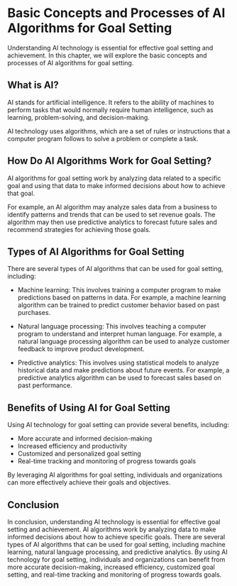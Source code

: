Basic Concepts and Processes of AI Algorithms for Goal Setting
=======================================================================================================================================

Understanding AI technology is essential for effective goal setting and achievement. In this chapter, we will explore the basic concepts and processes of AI algorithms for goal setting.

What is AI?
-----------

AI stands for artificial intelligence. It refers to the ability of machines to perform tasks that would normally require human intelligence, such as learning, problem-solving, and decision-making.

AI technology uses algorithms, which are a set of rules or instructions that a computer program follows to solve a problem or complete a task.

How Do AI Algorithms Work for Goal Setting?
-------------------------------------------

AI algorithms for goal setting work by analyzing data related to a specific goal and using that data to make informed decisions about how to achieve that goal.

For example, an AI algorithm may analyze sales data from a business to identify patterns and trends that can be used to set revenue goals. The algorithm may then use predictive analytics to forecast future sales and recommend strategies for achieving those goals.

Types of AI Algorithms for Goal Setting
---------------------------------------

There are several types of AI algorithms that can be used for goal setting, including:

* Machine learning: This involves training a computer program to make predictions based on patterns in data. For example, a machine learning algorithm can be trained to predict customer behavior based on past purchases.

* Natural language processing: This involves teaching a computer program to understand and interpret human language. For example, a natural language processing algorithm can be used to analyze customer feedback to improve product development.

* Predictive analytics: This involves using statistical models to analyze historical data and make predictions about future events. For example, a predictive analytics algorithm can be used to forecast sales based on past performance.

Benefits of Using AI for Goal Setting
-------------------------------------

Using AI technology for goal setting can provide several benefits, including:

* More accurate and informed decision-making
* Increased efficiency and productivity
* Customized and personalized goal setting
* Real-time tracking and monitoring of progress towards goals

By leveraging AI algorithms for goal setting, individuals and organizations can more effectively achieve their goals and objectives.

Conclusion
----------

In conclusion, understanding AI technology is essential for effective goal setting and achievement. AI algorithms work by analyzing data to make informed decisions about how to achieve specific goals. There are several types of AI algorithms that can be used for goal setting, including machine learning, natural language processing, and predictive analytics. By using AI technology for goal setting, individuals and organizations can benefit from more accurate decision-making, increased efficiency, customized goal setting, and real-time tracking and monitoring of progress towards goals.


